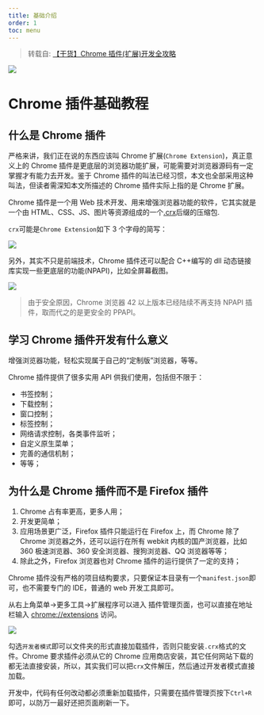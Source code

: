 ```yaml
---
title: 基础介绍
order: 1
toc: menu
---
```


> 转载自: [【干货】Chrome 插件(扩展)开发全攻略](http://blog.liuxianan.com/chrome-plugin-develop.html)

![](https://gw.alipayobjects.com/zos/antfincdn/Hec2qkSYYS/401070bb-64b4-4f95-8ff1-5641e0634b39.png)

# Chrome 插件基础教程

## 什么是 Chrome 插件

严格来讲，我们正在说的东西应该叫 Chrome 扩展(`Chrome Extension`)，真正意义上的 Chrome 插件是更底层的浏览器功能扩展，可能需要对浏览器源码有一定掌握才有能力去开发。鉴于 Chrome 插件的叫法已经习惯，本文也全部采用这种叫法，但读者需深知本文所描述的 Chrome 插件实际上指的是 Chrome 扩展。

Chrome 插件是一个用 Web 技术开发、用来增强浏览器功能的软件，它其实就是一个由 HTML、CSS、JS、图片等资源组成的一个[.crx](https://developer.chrome.com/extensions/crx)后缀的压缩包.

`crx`可能是`Chrome Extension`如下 3 个字母的简写：

![](https://gw.alipayobjects.com/zos/antfincdn/vr97m9dRxS/310b0c9b-f16c-4bfb-a509-97cef1ed47fb.png)

另外，其实不只是前端技术，Chrome 插件还可以配合 C++编写的 dll 动态链接库实现一些更底层的功能(NPAPI)，比如全屏幕截图。

![](https://gw.alipayobjects.com/zos/antfincdn/a3irwk3Wwp/3ed42bc4-07c2-42d0-ae89-607c5929ee59.png)

> 由于安全原因，Chrome 浏览器 42 以上版本已经陆续不再支持 NPAPI 插件，取而代之的是更安全的 PPAPI。

## 学习 Chrome 插件开发有什么意义

增强浏览器功能，轻松实现属于自己的“定制版”浏览器，等等。

Chrome 插件提供了很多实用 API 供我们使用，包括但不限于：

- 书签控制；
- 下载控制；
- 窗口控制；
- 标签控制；
- 网络请求控制，各类事件监听；
- 自定义原生菜单；
- 完善的通信机制；
- 等等；

## 为什么是 Chrome 插件而不是 Firefox 插件

1.  Chrome 占有率更高，更多人用；
2.  开发更简单；
3.  应用场景更广泛，Firefox 插件只能运行在 Firefox 上，而 Chrome 除了 Chrome 浏览器之外，还可以运行在所有 webkit 内核的国产浏览器，比如 360 极速浏览器、360 安全浏览器、搜狗浏览器、QQ 浏览器等等；
4.  除此之外，Firefox 浏览器也对 Chrome 插件的运行提供了一定的支持；

Chrome 插件没有严格的项目结构要求，只要保证本目录有一个`manifest.json`即可，也不需要专门的 IDE，普通的 web 开发工具即可。

从右上角菜单->更多工具->扩展程序可以进入 插件管理页面，也可以直接在地址栏输入 [chrome://extensions](chrome://extensions/) 访问。

![](https://gw.alipayobjects.com/zos/antfincdn/1TdzkAP%242g/764de3f6-13a3-42bf-9538-2feb747080ad.png)

勾选`开发者模式`即可以文件夹的形式直接加载插件，否则只能安装`.crx`格式的文件。Chrome 要求插件必须从它的 Chrome 应用商店安装，其它任何网站下载的都无法直接安装，所以，其实我们可以把`crx`文件解压，然后通过开发者模式直接加载。

开发中，代码有任何改动都必须重新加载插件，只需要在插件管理页按下`Ctrl+R`即可，以防万一最好还把页面刷新一下。
